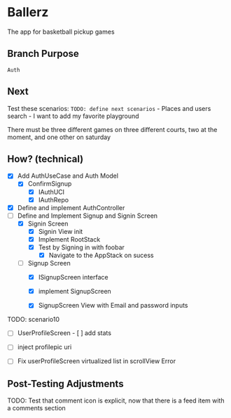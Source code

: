 # Ballerz
The app for basketball pickup games


## Branch Purpose
    Auth
## Next 
Test these scenarios:
    `TODO: define next scenarios` 
    - Places and users search
    - I want to add my favorite playground
        
There must be three different games on three different courts, two at the moment, and one other on saturday


## How? (technical)
- [x] Add AuthUseCase and Auth Model
    * [x] ConfirmSignup
        - [x] IAuthUCI
        - [x] IAuthRepo
- [x] Define and implement AuthController
- [ ] Define and Implement Signup and Signin Screen
    - [x] Signin Screen
        - [x] Signin View init
        - [x] Implement RootStack
        - [x] Test by Signing in with foobar
            - [x] Navigate to the AppStack on sucess
        
    - [ ] Signup Screen
        - [x] ISignupScreen interface
        - [x] implement SignupScreen
        - [x] SignupScreen View with Email and password inputs





TODO: scenario10
- [ ] UserProfileScreen
            - [ ] add stats
* [ ] inject profilepic uri
* [ ] Fix userProfileScreen virtualized list in scrollView Error





## Post-Testing Adjustments
TODO: Test that comment icon is explicit, now that there is a feed item with a comments section